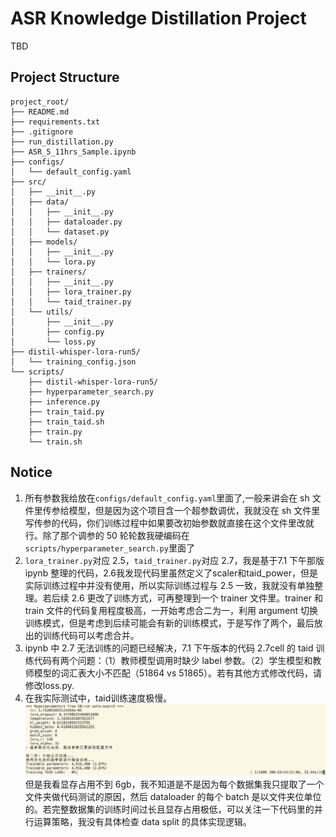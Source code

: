 # ASR Knowledge Distillation Project

TBD

## Project Structure

```
project_root/
├── README.md
├── requirements.txt
├── .gitignore
├── run_distillation.py
├── ASR_5_11hrs_Sample.ipynb
├── configs/
│   └── default_config.yaml
├── src/
│   ├── __init__.py
│   ├── data/
│   │   ├── __init__.py
│   │   ├── dataloader.py
│   │   └── dataset.py
│   ├── models/
│   │   ├── __init__.py
│   │   └── lora.py
│   ├── trainers/
│   │   ├── __init__.py
│   │   ├── lora_trainer.py
│   │   └── taid_trainer.py
│   └── utils/
│       ├── __init__.py
│       ├── config.py
│       └── loss.py
├── distil-whisper-lora-run5/
│   └── training_config.json
└── scripts/
    ├── distil-whisper-lora-run5/
    ├── hyperparameter_search.py
    ├── inference.py
    ├── train_taid.py
    ├── train_taid.sh
    ├── train.py
    └── train.sh
```

## Notice

1. 所有参数我给放在```configs/default_config.yaml```里面了,一般来讲会在 sh 文件里传参给模型，但是因为这个项目含一个超参数调优，我就没在 sh 文件里写传参的代码，你们训练过程中如果要改初始参数就直接在这个文件里改就行。除了那个调参的 50 轮轮数我硬编码在```scripts/hyperparameter_search.py```里面了
2. ```lora_trainer.py```对应 2.5，```taid_trainer.py```对应 2.7，我是基于7.1 下午那版 ipynb 整理的代码，2.6我发现代码里虽然定义了scaler和taid_power，但是实际训练过程中并没有使用，所以实际训练过程与 2.5 一致，我就没有单独整理。若后续 2.6 更改了训练方式，可再整理到一个 trainer 文件里。trainer 和 train 文件的代码复用程度极高，一开始考虑合二为一，利用 argument 切换训练模式，但是考虑到后续可能会有新的训练模式，于是写作了两个，最后放出的训练代码可以考虑合并。
3. ipynb 中 2.7 无法训练的问题已经解决，7.1 下午版本的代码 2.7cell 的 taid 训练代码有两个问题：（1）教师模型调用时缺少 label 参数。（2）学生模型和教师模型的词汇表大小不匹配（51864 vs 51865）。若有其他方式修改代码，请修改loss.py.
4. 在我实际测试中，taid训练速度极慢。![训练截图](1.png) 但是我看显存占用不到 6gb，我不知道是不是因为每个数据集我只提取了一个文件夹做代码测试的原因，然后 dataloader 的每个 batch 是以文件夹位单位的。若完整数据集的训练时间过长且显存占用极低，可以关注一下代码里的并行运算策略，我没有具体检查 data split 的具体实现逻辑。